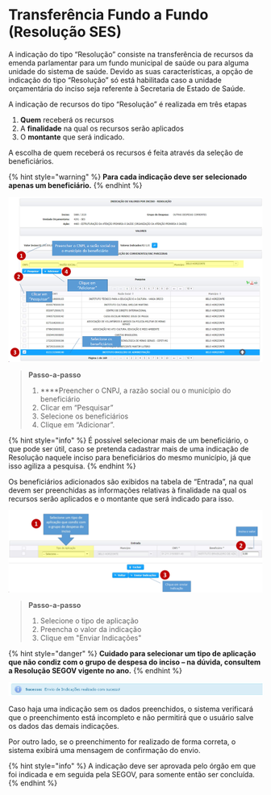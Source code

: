 # Transferência Fundo a Fundo \(Resolução SES\)

A indicação do tipo “Resolução” consiste na transferência de recursos da emenda parlamentar para um fundo municipal de saúde ou para alguma unidade do sistema de saúde. Devido as suas características, a opção de indicação do tipo “Resolução” só está habilitada caso a unidade orçamentária do inciso seja referente à Secretaria de Estado de Saúde.

A indicação de recursos do tipo “Resolução” é realizada em três etapas

1. **Quem** receberá os recursos
2. A **finalidade** na qual os recursos serão aplicados
3. O **montante** que será indicado.

A escolha de quem receberá os recursos é feita através da seleção de beneficiários.

{% hint style="warning" %}
**Para cada indicação deve ser selecionado apenas um beneficiário.**
{% endhint %}

![](../../.gitbook/assets/image%20%28192%29.png)

> **Passo-a-passo**
>
> 1.  ****Preencher o CNPJ, a razão social ou o município do beneficiário
> 2. Clicar em “Pesquisar”
> 3. Selecione os beneficiários
> 4. Clique em “Adicionar”.

{% hint style="info" %}
É possível selecionar mais de um beneficiário, o que pode ser útil, caso se pretenda cadastrar mais de uma indicação de Resolução naquele inciso para beneficiários do mesmo município, já que isso agiliza a pesquisa.
{% endhint %}

Os beneficiários adicionados são exibidos na tabela de “Entrada”, na qual devem ser preenchidas as informações relativas à finalidade na qual os recursos serão aplicados e o montante que será indicado para isso.

![](../../.gitbook/assets/image%20%28186%29.png)

> **Passo-a-passo**
>
> 1. Selecione o tipo de aplicação
> 2. Preencha o valor da indicação
> 3. Clique em "Enviar Indicações"

{% hint style="danger" %}
**Cuidado para selecionar um tipo de aplicação que não condiz com o grupo de despesa do inciso – na dúvida, consultem a Resolução SEGOV vigente no ano.**
{% endhint %}

![](../../.gitbook/assets/18.png)

Caso haja uma indicação sem os dados preenchidos, o sistema verificará que o preenchimento está incompleto e não permitirá que o usuário salve os dados das demais indicações. 

Por outro lado, se o preenchimento for realizado de forma correta, o sistema exibirá uma mensagem de confirmação do envio.

{% hint style="info" %}
A indicação deve ser aprovada pelo órgão em que foi indicada e em seguida pela SEGOV, para somente então ser concluída.
{% endhint %}

